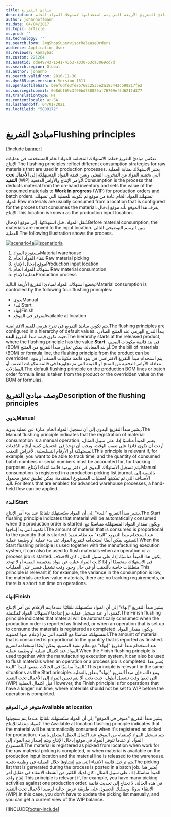 ```yaml
---
title: مبادئ التفريغ
description: يصف هذا الموضوع مبادئ التفريغ الأربعة التي يتم استخدامها لاستهلاك المواد الخام.
author: johanhoffmann
ms.date: 04/04/2017
ms.topic: article
ms.prod: ''
ms.technology: ''
ms.search.form: JmgShopSupervisorReleaseOrders
audience: Application User
ms.reviewer: kamaybac
ms.custom: 221264
ms.assetid: dde49743-1541-4353-a030-63ca3069cd7d
ms.search.region: Global
ms.author: johanho
ms.search.validFrom: 2016-11-30
ms.dyn365.ops.version: Version 1611
ms.openlocfilehash: b9ef6dfe3fe8b768c2535e2a185442cb99217fe2
ms.sourcegitcommit: 0e8db169c3f90bd750826af76709ef5d621fd377
ms.translationtype: HT
ms.contentlocale: ar-SA
ms.lasthandoff: 04/01/2021
ms.locfileid: "5809172"
---
```

# <a name="flushing-principles"></a><span data-ttu-id="1c763-103">مبادئ التفريغ</span><span class="sxs-lookup"><span data-stu-id="1c763-103">Flushing principles</span></span>

[!include [banner](../includes/banner.md)]

<span data-ttu-id="1c763-104">تعكس مبادئ التفريغ خطط الاستهلاك المختلفة للمواد الخام المستخدمة في عمليات الإنتاج.</span><span class="sxs-lookup"><span data-stu-id="1c763-104">The flushing principles reflect different consumption strategies for raw materials that are used in production processes.</span></span> <span data-ttu-id="1c763-105">يعتبر الاستهلاك بمثابة العملية التي تخصم المواد من المخزون الفعلي وتعين قيمة المواد المستهلكة إلى **الأعمال تحت التنفيذ** (WIP) لأوامر الإنتاج والأوامر الدفعية‬.</span><span class="sxs-lookup"><span data-stu-id="1c763-105">Consumption is the process that deducts material from the on-hand inventory and sets the value of the consumed materials to **Work in progress** (WIP) for production orders and batch orders.</span></span> <span data-ttu-id="1c763-106">تستهلك المواد الخام عادة من موقع تم تكوينه للعملية التي تسهلك المواد.</span><span class="sxs-lookup"><span data-stu-id="1c763-106">Raw materials are usually consumed from a location that is configured for the process that consumes the material.</span></span> <span data-ttu-id="1c763-107">يعرف هذا الموقع بأنه موقع إدخال الإنتاج.</span><span class="sxs-lookup"><span data-stu-id="1c763-107">This location is known as the production input location.</span></span>

<span data-ttu-id="1c763-108">تُنقل المواد، قبل استهلاكها، إلى موقع الإدخال.</span><span class="sxs-lookup"><span data-stu-id="1c763-108">Before material consumption, the materials are moved to the input location.</span></span> <span data-ttu-id="1c763-109">يبين الرسم التوضيحي التالي العملية.</span><span class="sxs-lookup"><span data-stu-id="1c763-109">The following illustration shows the process.</span></span>

<span data-ttu-id="1c763-110">[![scenario4a](./media/scenario4a.png)](./media/scenario4a.png)</span><span class="sxs-lookup"><span data-stu-id="1c763-110">[![scenario4a](./media/scenario4a.png)](./media/scenario4a.png)</span></span>

1. <span data-ttu-id="1c763-111">مستودع المواد</span><span class="sxs-lookup"><span data-stu-id="1c763-111">Material warehouse</span></span>
2. <span data-ttu-id="1c763-112">انتقاء المواد الخام</span><span class="sxs-lookup"><span data-stu-id="1c763-112">Raw material picking</span></span>
3. <span data-ttu-id="1c763-113">موقع إدخال الإنتاج</span><span class="sxs-lookup"><span data-stu-id="1c763-113">Production input location</span></span>
4. <span data-ttu-id="1c763-114">استهلاك المواد الخام</span><span class="sxs-lookup"><span data-stu-id="1c763-114">Raw material consumption</span></span>
5. <span data-ttu-id="1c763-115">عملية الإنتاج</span><span class="sxs-lookup"><span data-stu-id="1c763-115">Production process</span></span>

<span data-ttu-id="1c763-116">يخضع استهلاك المواد لمبادئ التفريغ الأربعة التالية:</span><span class="sxs-lookup"><span data-stu-id="1c763-116">Material consumption is controlled by the following four flushing principles:</span></span>

- <span data-ttu-id="1c763-117">يدوي</span><span class="sxs-lookup"><span data-stu-id="1c763-117">Manual</span></span>
- <span data-ttu-id="1c763-118">البدء</span><span class="sxs-lookup"><span data-stu-id="1c763-118">Start</span></span>
- <span data-ttu-id="1c763-119">إنهاء</span><span class="sxs-lookup"><span data-stu-id="1c763-119">Finish</span></span>
- <span data-ttu-id="1c763-120">متوفر في الموقع</span><span class="sxs-lookup"><span data-stu-id="1c763-120">Available at location</span></span>

<span data-ttu-id="1c763-121">يتم تكوين مبادئ التفريغ في تدرج هرمي للقيم الافتراضية.</span><span class="sxs-lookup"><span data-stu-id="1c763-121">The flushing principles are configured in a hierarchy of default values.</span></span> <span data-ttu-id="1c763-122">يبدأ التدرج الهرمي عند المنتج الصادر، حيث تكون قيمة مبدأ التفريغ **البدء**.</span><span class="sxs-lookup"><span data-stu-id="1c763-122">The hierarchy starts at the released product, where the flushing principle has the value **Start**.</span></span> <span data-ttu-id="1c763-123">في بند قائمة مكونات الصنف (BOM) أو بند المعادلة، يمكن تجاوز مبدأ التفريغ من المنتج.</span><span class="sxs-lookup"><span data-stu-id="1c763-123">On the bill of materials (BOM) or formula line, the flushing principle from the product can be overridden.</span></span> <span data-ttu-id="1c763-124">يتم استخدام مبدأ التفريغ الافتراضي في بنود قائمة مكونات الصنف أو بنود معادلة الأوامر الدفعية من المنتج أو القيمة التي تم تجاوزها في قائمة مكونات الصنف أو المعادلات.</span><span class="sxs-lookup"><span data-stu-id="1c763-124">The default flushing principle on the production BOM lines or batch order formula lines is taken from the product or the overridden value on the BOM or formulas.</span></span>

## <a name="description-of-the-flushing-principles"></a><span data-ttu-id="1c763-125">وصف مبادئ التفريغ</span><span class="sxs-lookup"><span data-stu-id="1c763-125">Description of the flushing principles</span></span>

### <a name="manual"></a><span data-ttu-id="1c763-126">يدوي</span><span class="sxs-lookup"><span data-stu-id="1c763-126">Manual</span></span>
<span data-ttu-id="1c763-127">يشير مبدأ التفريغ اليدوي إلى أن تسجيل المواد الخام عبارة عن عملية يدوية.</span><span class="sxs-lookup"><span data-stu-id="1c763-127">The Manual flushing principle indicates that the registration of material consumption is a manual operation.</span></span> <span data-ttu-id="1c763-128">يعتبر المبدأ مناسبًا إذا، على سبيل المثال، أردت أن تكون قادرًا على تعقب الوقت، ويجب أن تؤخذ في الحسبان كمية أرقام الدُفعات المستهلكة أو الأرقام التسلسلية، لأغراض التعقب.</span><span class="sxs-lookup"><span data-stu-id="1c763-128">This principle is relevant if, for example, you want to be able to track time, and the quantity of consumed batch numbers or serial numbers must be accounted for, for tracking purposes.</span></span> <span data-ttu-id="1c763-129">يتم تسجيل الاستهلاك اليدوي في دفتر يومية قائمة انتقاء الإنتاج.</span><span class="sxs-lookup"><span data-stu-id="1c763-129">Manual consumption is registered in a production picking list journal.</span></span> <span data-ttu-id="1c763-130">بالنسبة إلى الأصناف التي تم تمكينها لعمليات المستودع المتقدمة، يمكن تطبيق تدفق محمول باليد.</span><span class="sxs-lookup"><span data-stu-id="1c763-130">For items that are enabled for advanced warehouse processes, a hand-held flow can be applied.</span></span>

### <a name="start"></a><span data-ttu-id="1c763-131">البدء</span><span class="sxs-lookup"><span data-stu-id="1c763-131">Start</span></span>
<span data-ttu-id="1c763-132">يشير مبدأ التفريغ "البدء" إلى أن المواد ستُستهلك تلقائيًا عند بدء أمر الإنتاج.</span><span class="sxs-lookup"><span data-stu-id="1c763-132">The Start flushing principle indicates that material will be automatically consumed when the production order is started.</span></span> <span data-ttu-id="1c763-133">ويكون مقدار المواد المستهلكة متناسبًا مع الكمية التي بدأ إنتاجها.</span><span class="sxs-lookup"><span data-stu-id="1c763-133">The amount of material that is consumed is proportional to the quantity that is started.</span></span> <span data-ttu-id="1c763-134">عند استخدام مبدأ التفريغ "البدء" مع نظام تنفيذ التصنيع، يمكن أيضًا استخدامه لتفريغ المواد عند بدء عملية أو وظيفة عملية.</span><span class="sxs-lookup"><span data-stu-id="1c763-134">When the Start flushing principle is used together with the manufacturing execution system, it can also be used to flush materials when an operation or a process job is started.</span></span> <span data-ttu-id="1c763-135">يكون هذا المبدأ مناسبًا، إذا، على سبيل المثال، كان الاختلاف في الاستهلاك منخفضًا أو إذا كانت المواد عبارة عن مواد منخفضة القيمة أو لا توجد متطلبات خاصة بالتعقب أو في حال وجود وقت تشغيل قصير على العمليات.</span><span class="sxs-lookup"><span data-stu-id="1c763-135">This principle is relevant if, for example, the variance in the consumption is low, the materials are low-value materials, there are no tracking requirements, or there is a short run time on operations.</span></span> 

### <a name="finish"></a><span data-ttu-id="1c763-136">إنهاء</span><span class="sxs-lookup"><span data-stu-id="1c763-136">Finish</span></span>
<span data-ttu-id="1c763-137">يشير مبدأ التفريغ "إنهاء" إلى أن المواد ستُستهلك تلقائيًا عندما يتم الإعلام عن أمر الإنتاج كمنتهٍ، أو عند تسجيل عملية تم إعدادها لاستهلاك المواد كمكتملة.</span><span class="sxs-lookup"><span data-stu-id="1c763-137">The Finish flushing principle indicates that material will be automatically consumed when the production order is reported as finished, or when an operation that is set up to consume the materials is registered as completed.</span></span> <span data-ttu-id="1c763-138">ويكون مقدار المواد المستهلكة متناسبًا مع الكمية التي تم الإعلام عنها كمنتهية.</span><span class="sxs-lookup"><span data-stu-id="1c763-138">The amount of material that is consumed is proportional to the quantity that is reported as finished.</span></span> <span data-ttu-id="1c763-139">عند استخدام مبدأ التفريغ "إنهاء" مع نظام تنفيذ التصنيع، يمكن أيضًا استخدامه لتفريغ المواد عند اكتمال عملية أو وظيفة عملية.</span><span class="sxs-lookup"><span data-stu-id="1c763-139">When the Finish flushing principle is used together with the manufacturing execution system, it can also be used to flush materials when an operation or a process job is completed.</span></span> <span data-ttu-id="1c763-140">يُعتبر هذا المبدأ مناسبًا في الحالات نفسها لمبدأ "البدء".</span><span class="sxs-lookup"><span data-stu-id="1c763-140">This principle is relevant in the same situations as the Start principle.</span></span> <span data-ttu-id="1c763-141">ومع ذلك، فإن مبدأ التفريغ "إنهاء" يتعلق بالعملية التي لديها وقت تشغيل أطول، حيث يجب ألا يتم تعيين المواد إلى الأعمال تحت التنفيذ (WIP) قبل اكتمال العملية.</span><span class="sxs-lookup"><span data-stu-id="1c763-141">However, the Finish principle is for operations that have a longer run time, where materials should not be set to WIP before the operation is completed.</span></span> 

### <a name="available-at-location"></a><span data-ttu-id="1c763-142">متوفر في الموقع</span><span class="sxs-lookup"><span data-stu-id="1c763-142">Available at location</span></span>
<span data-ttu-id="1c763-143">يشير مبدأ التفريغ "متوفر في الموقع" إلى أن المواد ستُستهلك تلقائيًا عندما يتم تسجيلها كمواد منتقاة للإنتاج.</span><span class="sxs-lookup"><span data-stu-id="1c763-143">The Available at location flushing principle indicates that the material will be automatically consumed when it's registered as picked for production.</span></span> <span data-ttu-id="1c763-144">يتم تسجيل المواد كمنتقاة من الموقع عند اكتمال العمل المتعلق بانتقاء المواد أو عندما تتوفر المواد في موقع إدخال الإنتاج ويتم إصدار بند المواد إلى المستودع.</span><span class="sxs-lookup"><span data-stu-id="1c763-144">The material is registered as picked from location when work for the raw material picking is completed, or when material is available on the production input location and the material line is released to the warehouse.</span></span> <span data-ttu-id="1c763-145">يتم ترحيل قائمة الانتقاء التي يتم إنشاؤها خلال العملية في وظيفة دفعية.</span><span class="sxs-lookup"><span data-stu-id="1c763-145">The picking list that is generated during the process is posted in a batch job.</span></span> <span data-ttu-id="1c763-146">يُعتبر هذا المبدأ مناسبًا، إذا، على سبيل المثال، كان لديك الكثير من أنشطة الانتقاء في مقابل أمر إنتاج واحد.</span><span class="sxs-lookup"><span data-stu-id="1c763-146">This principle is relevant if, for example, you have many picking activities against one production order.</span></span> <span data-ttu-id="1c763-147">في هذه الحالة، لا تحتاج إلى تحديث قائمة الانتقاء يدويًا، ويمكنك الحصول على طريقة عرض حالية لرصيد الأعمال تحت التنفيذ (WIP).</span><span class="sxs-lookup"><span data-stu-id="1c763-147">In this case, you don't have to update the picking list manually, and you can get a current view of the WIP balance.</span></span>


[!INCLUDE[footer-include](../../includes/footer-banner.md)]